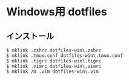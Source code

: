 # Windows用 dotfiles

## インストール
```
$ mklink .zshrc dotfiles-win\.zshrc
$ mklink .tmux.conf dotfiles-win\.tmux.conf
$ mklink .tigrc dotfiles-win\.tigrc
$ mklink .vimrc dotfiles-win\.vimrc
$ mklink /D .vim dotfiles-win\.vim
```
